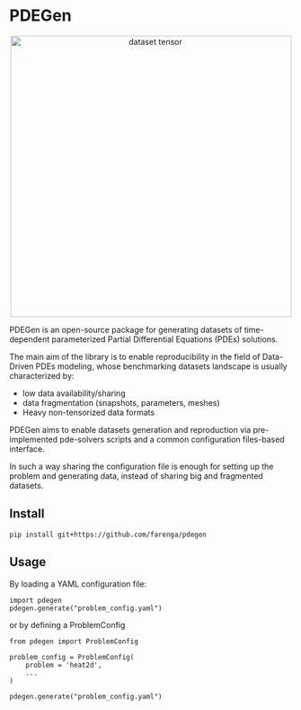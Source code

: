 # PDEGen
<p align="center">
<img align="middle" src="./assets/heat.png" alt="dataset tensor" width="500" />
</p>

PDEGen is an open-source package for generating datasets of time-dependent parameterized Partial Differential Equations (PDEs) solutions. 

The main aim of the library is to enable reproducibility in the field of Data-Driven PDEs modeling, whose benchmarking datasets landscape is usually characterized by:
- low data availability/sharing
- data fragmentation (snapshots, parameters, meshes)
- Heavy non-tensorized data formats

PDEGen aims to enable datasets generation and reproduction via pre-implemented pde-solvers scripts and a common configuration files-based interface.

In such a way sharing the configuration file is enough for setting up the problem and generating data, instead of sharing big and fragmented datasets.

## Install
    
    pip install git+https://github.com/farenga/pdegen

## Usage
By loading a YAML configuration file:

    import pdegen
    pdegen.generate("problem_config.yaml")

or by defining a ProblemConfig

    from pdegen import ProblemConfig

    problem_config = ProblemConfig(
        problem = 'heat2d',
        ...
    )
    
    pdegen.generate("problem_config.yaml")